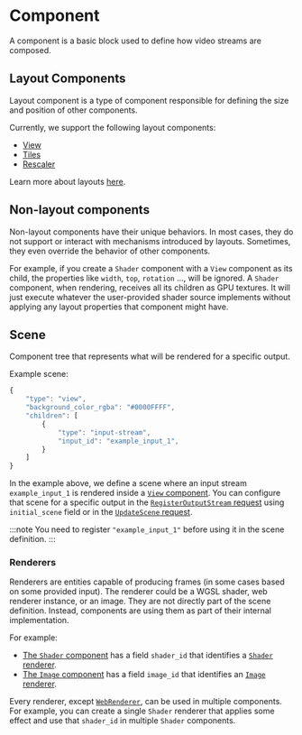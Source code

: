 # Component

A component is a basic block used to define how video streams are composed.

## Layout Components

Layout component is a type of component responsible for defining the size and position of other components.

Currently, we support the following layout components:
- [View](../api/components/View)
- [Tiles](../api/components/Tiles)
- [Rescaler](../api/components/Rescaler)

Learn more about layouts [here](./layouts).

## Non-layout components

Non-layout components have their unique behaviors. In most cases, they do not support or interact with mechanisms introduced by layouts. Sometimes, they even override the behavior of other components.

For example, if you create a `Shader` component with a `View` component as its child, the properties like `width`, `top`, `rotation` ..., will be ignored. A `Shader` component, when rendering, receives all its children as GPU textures. It will just execute whatever the user-provided shader source implements without applying any layout properties that component might have.

## Scene

Component tree that represents what will be rendered for a specific output.

Example scene:
```typescript
{
    "type": "view",
    "background_color_rgba": "#0000FFFF",
    "children": [
        {
            "type": "input-stream",
            "input_id": "example_input_1",
        }
    ]
}
```

In the example above, we define a scene where an input stream `example_input_1` is rendered inside a [`View` component](../api/components/View.md). You can configure that scene for a specific output in the [`RegisterOutputStream` request](../api/routes.md#register-output) using `initial_scene` field or in the [`UpdateScene` request](../api/routes.md#update-output).

:::note
You need to register `"example_input_1"` before using it in the scene definition.
:::

### Renderers

Renderers are entities capable of producing frames (in some cases based on some provided input). The renderer could be a WGSL shader, web renderer instance, or an image. They are not directly part of the scene definition. Instead, components are using them as part of their internal implementation.

For example:
- [The `Shader` component](../api/components/Shader) has a field `shader_id` that identifies a [`Shader` renderer](../api/renderers/shader).
- [The `Image` component](../api/components/Image) has a field `image_id` that identifies an [`Image` renderer](../api/renderers/image).

Every renderer, except [`WebRenderer`](../api/renderers/web), can be used in multiple components. For example, you can create a single `Shader` renderer that applies some effect and use that `shader_id` in multiple `Shader` components.



